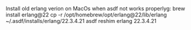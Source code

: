 Install old erlang verion on MacOs when asdf not works properlyg:
brew install erlang@22
cp -r /opt/homebrew/opt/erlang@22/lib/erlang ~/.asdf/installs/erlang/22.3.4.21
asdf reshim erlang 22.3.4.21
